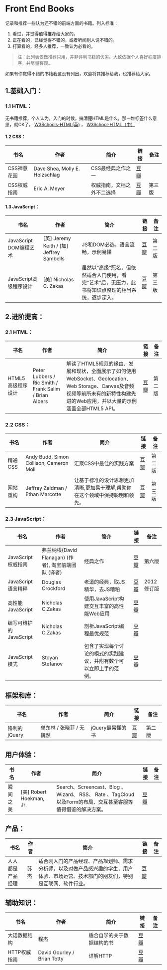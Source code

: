 # Front End Books

记录和推荐一些认为还不错的前端方面的书籍。列入标准：

 1. 看过，并觉得值得推荐给大家的。
 2. 正在看的，已经觉得不错的，或者听闻别人说不错的。
 3. 打算看的，经多人推荐，一致认为必看的。
 
> 注：此列表仅做推荐只用，并非评判书籍的优劣。大致依据个人喜好程度排序，并尽量客观。

如果有你觉得不错的书籍我这没有列出，欢迎将其推荐给我，也推荐给大家。


## 1.基础入门：

### 1.1 HTML：

无书籍推荐，个人认为，入门的时候，搞清楚HTML是什么，那一堆标签什么意思，就OK了。
[W3Schools-HTML(英)](http://www.w3schools.com/html/) ， [W3School-HTML（中）](http://www.w3school.com.cn/html/)
 

#### 1.2 CSS：

书名   | 作者  | 简介 | 链接 | 备注
----- | ----- | ------ | ----- | -----
CSS禅意花园 | Dave Shea, Molly E. Holzschlag | CSS最经典之作之一 | [豆瓣](http://book.douban.com/subject/2052176/)
CSS权威指南 | Eric A. Meyer | 权威指南，文档之外不二选择 | [豆瓣](http://book.douban.com/subject/2308234/) | 第三版

#### 1.3 JavaScript：

书名   | 作者  | 简介 | 链接 | 备注
----- | ----- | ------ | ----- | -----
JavaScript DOM编程艺术 | [英] Jeremy Keith / [加] Jeffrey Sambells | JS和DOM必选，语言流畅，示例易懂 | [豆瓣](http://book.douban.com/subject/6038371/) | 第二版
JavaScript高级程序设计 |  [美] Nicholas C. Zakas  | 虽然以“高级”冠名，但依然适合入门使用，看完“艺术”后，无压力，此书将知识点整理的相当系统，逐步深入。 | [豆瓣](http://book.douban.com/subject/10546125/) | 第三版

## 2.进阶提高：

### 2.1 HTML：

书名   | 作者  | 简介 | 链接 | 备注
----- | ----- | ------ | ----- | -----
HTML5高级程序设计 | Peter Lubbers / Ric Smith / Frank Salim / Brian Albers   | 解读了HTML5规范的缘由、发展和现状，全面展示了如何使用WebSocket、Geolocation、Web Storage、Canvas及音频视频等前所未有的新特性构建先进的Web应用，并以大量的示例涵盖全部HTML5 API。 | [豆瓣](http://book.douban.com/subject/5402708/) | 第二版

### 2.2 CSS：

书名   | 作者  | 简介 | 链接 | 备注
----- | ----- | ------ | ----- | -----
精通CSS | Andy Budd, Simon Collison, Cameron Moll  | 汇聚CSS中最佳的实践方案 | [豆瓣](http://book.douban.com/subject/4736167/) | 第二版
网站重构 | Jeffrey Zeldman / Ethan Marcotte  | 让基于标准的设计思想更加清晰,更加易于理解,帮助你在这个领域中保持聪明和领先。 | [豆瓣](http://book.douban.com/subject/6011420/) | 第三版

### 2.3 JavaScript：

书名   | 作者  | 简介 | 链接 | 备注
----- | ----- | ------ | ----- | -----
JavaScript权威指南 | 弗兰纳根(David Flanagan) (作者), 淘宝前端团队 (译者) | 经典之作 | [豆瓣](http://book.douban.com/subject/4736167/) | 第六版
JavaScript语言精粹 | Douglas Crockford | 老道的经典，取JS精华，去JS糟粕 | [豆瓣](http://book.douban.com/subject/3590768/) | 2012 修订版
高性能JavaScript | Nicholas C.Zakas  | 使用JavaScript构建交互丰富的高性能Web应用 | [豆瓣](http://book.douban.com/subject/5362856/) | 
编写可维护的JavaScript | Nicholas C.Zakas | 剖析JavaScript编程最优规范 | [豆瓣](http://book.douban.com/subject/21792530/) | 
JavaScript模式 | Stoyan Stefanov  | 包含了实现每个讨论的模式的实践建议，并附有数个可以立即上手的范例。 | [豆瓣](http://book.douban.com/subject/11506062/) | 



## 框架和库：

书名   | 作者  | 简介 | 链接 | 备注
----- | ----- | ------ | ----- | -----
锋利的jQuery | 单东林 / 张晓菲 / 无魏然  | jQuery最易懂的书 | [豆瓣](http://book.douban.com/subject/10792216/) | 第二版



## 用户体验：

书名   | 作者  | 简介 | 链接 | 备注
----- | ----- | ------ | ----- | -----
瞬间之美 | [美] Robert Hoekman, Jr.   | Search、Screencast、Blog 、Wizard、 RSS、 Rate 、TagCloud 以及Form的布局、交互甚至客服等值得借鉴的解决方案。 | [豆瓣](http://book.douban.com/subject/3886044/)


## 产品：

书名   | 作者  | 简介 | 链接 | 备注
----- | ----- | ------ | ----- | -----
人人都是产品经理 | 苏杰   | 适合刚入门的产品经理、产品规划师、需求分析师，以及对做产品感兴趣的学生，用户体验、市场运营、技术部门的朋友们，特别是互联网、软件行业。 | [豆瓣](http://book.douban.com/subject/10785377/)

## 辅助知识：

书名   | 作者  | 简介 | 链接 | 备注
----- | ----- | ------ | ----- | -----
大话数据结构 | 程杰   | 适合自学的关于数据结构的书 | [豆瓣](http://book.douban.com/subject/6424904/) | 
HTTP权威指南 | David Gourley / Brian Totty  | 详解HTTP | [豆瓣](http://book.douban.com/subject/10746113/) | 
